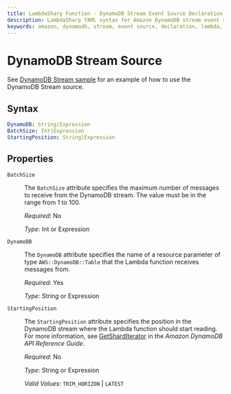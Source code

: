 ```yaml
---
title: LambdaSharp Function - DynamoDB Stream Event Source Declaration
description: LambdaSharp YAML syntax for Amazon DynamoDB stream event source
keywords: amazon, dynamodb, stream, event source, declaration, lambda, syntax, yaml, cloudformation
---
```

# DynamoDB Stream Source

See [DynamoDB Stream sample](https://github.com/LambdaSharp/LambdaSharpTool/tree/master/Samples/DynamoDBSample/) for an example of how to use the DynamoDB Stream source.

## Syntax

```yaml
DynamoDB: String|Expression
BatchSize: Int|Expression
StartingPosition: String|Expression
```

## Properties

<dl>

<dt><code>BatchSize</code></dt>
<dd>

The <code>BatchSize</code> attribute specifies the maximum number of messages to receive from the DynamoDB stream. The value must be in the range from 1 to 100.

<i>Required</i>: No

<i>Type</i>: Int or Expression
</dd>

<dt><code>DynamoDB</code></dt>
<dd>

The <code>DynamoDB</code> attribute specifies the name of a resource parameter of type <code>AWS::DynamoDB::Table</code> that the Lambda function receives messages from.

<i>Required</i>: Yes

<i>Type</i>: String or Expression
</dd>

<dt><code>StartingPosition</code></dt>
<dd>

The <code>StartingPosition</code> attribute specifies the position in the DynamoDB stream where the Lambda function should start reading. For more information, see <a href="https://docs.aws.amazon.com/amazondynamodb/latest/APIReference/API_streams_GetShardIterator.html">GetShardIterator</a> in the <i>Amazon DynamoDB API Reference Guide</i>.

<i>Required</i>: No

<i>Type</i>: String or Expression

<i>Valid Values</i>: <code>TRIM_HORIZON</code> | <code>LATEST</code>
</dd>

</dl>
